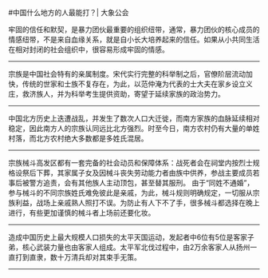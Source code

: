 #中国什么地方的人最能打？| 大象公会

牢固的信任和默契，是暴力团伙最重要的组织纽带，通常，暴力团伙的核心成员的情感纽带，不是来自血缘关系，就是自小长大培养起来的信任。如果从小共同生活在相对封闭的社会组织中，很容易形成牢固的情感。

---

宗族是中国社会特有的亲属制度。宋代实行完整的科举制之后，官僚阶层流动加快，传统的世家和士族不复存在，为此，以范仲淹为代表的士大夫在家乡设立义庄，救济族人，并为科举考生提供资助，寄望于延续家族的政治势力。

---

中国北方历史上迭遭战乱，并发生了数次人口大迁徙，而南方家族的血脉延续相对稳定，因此南方人的宗族认同远比北方强烈。时至今日，南方农村仍有大量的单姓村落，而北方农村绝大多数都是多姓氏混居。

---

宗族械斗高发区都有一套完备的社会动员和保障体系：战死者会在祠堂内按烈士规格设祭后下葬，其家属子女及因械斗丧失劳动能力者由族中供养，参战主要成员若事后被警方追责，会有其他族人主动顶包，甚至替其服刑。 由于“同姓不通婚”，参与械斗的不同宗族姓氏难免彼此是亲戚，为此，械斗规则明确规定，一切服从宗族利益，战场上亲戚熟人照打不误。为防止有人下不了手，很多械斗都选择在晚上进行，有些更加谨慎的械斗者上场前还要化妆。

---

造成中国历史上最大规模人口损失的太平天国运动，发起者中6位有5位是客家子弟，核心武装力量也由客家人组成。太平军北伐过程中，由2万余客家人从扬州一直打到直隶，数十万清兵却对其束手无策。

---

